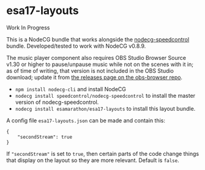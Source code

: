 # esa17-layouts

Work In Progress

This is a NodeCG bundle that works alongside the [nodecg-speedcontrol](https://github.com/speedcontrol/nodecg-speedcontrol) bundle. Developed/tested to work with NodeCG v0.8.9.

The music player component also requires OBS Studio Browser Source v1.30 or higher to pause/unpause music while not on the scenes with it in; as of time of writing, that version is not included in the OBS Studio download; update it from [the releases page on the obs-browser repo](https://github.com/kc5nra/obs-browser/releases).

- `npm install nodecg-cli` and install NodeCG
- `nodecg install speedcontrol/nodecg-speedcontrol` to install the master version of nodecg-speedcontrol.
- `nodecg install esamarathon/esa17-layouts` to install this layout bundle.

A config file `esa17-layouts.json` can be made and contain this:

```
{
	"secondStream": true
}
```

If `"secondStream"` is set to `true`, then certain parts of the code change things that display on the layout so they are more relevant. Default is `false`.